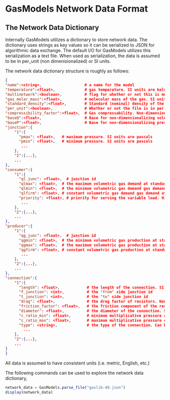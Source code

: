 # GasModels Network Data Format

## The Network Data Dictionary

Internally GasModels utilizes a dictionary to store network data. The dictionary uses strings as key values so it can be serialized to JSON for algorithmic data exchange. The default I/O for GasModels utilizes this serialization as a text file. When used as serialization, the data is assumed to be in per_unit (non dimenisionalized) or SI units.

The network data dictionary structure is roughly as follows:

```json
{
"name":<string>,                   # a name for the model
"temperature":<float>,             # gas temperature. SI units are kelvin
"multinetwork":<boolean>,          # flag for whether or not this is multiple networks
"gas_molar_mass":<float>,          # molecular mass of the gas. SI units are kg/mol
"standard_density":<float>,        # Standard (nominal) density of the gas. SI units are kg/m^3
"per_unit":<boolean>,              # Whether or not the file is in per unit (non dimensional units) or SI units.  Note that the only quantities that are non-dimensionalized are pressure and flux.  
"compressibility_factor":<float>,  # Gas compressability. Non-dimensional.
"baseQ":<float>,                   # Base for non-dimensionalizing volumetric flow at standard density. SI units are m^3/s
"baseP":<float>,                   # Base for non-dimensionalizing pressure. SI units are pascal.
"junction":{
    "1":{
      "pmax": <float>,   # maximum pressure. SI units are pascals
      "pmin": <float>,   # minimum pressure. SI units are pascals
       ...
    },
    "2":{...},
    ...
},
"consumer":{
    "1":{
      "ql_junc": <float>,  # junction id
      "qlmax": <float>,  # the maximum volumetric gas demand at standard density that can be added to qlfirm. SI units are m^3/s.
      "qlmin": <float>,  # the minimum volumetric gas demand gas demand at standard density that can be added to qlfirm. SI units are m^3/s.
      "qlfirm": <float>, # constant volumetric gas demand gas demand at standard density. SI units are m^3/s.
      "priority": <float>, # priority for serving the variable load. High numbers reflect a higher desired to serve this load.
       ...
    },
    "2":{...},
    ...
},
"producer":{
    "1":{
      "qg_junc": <float>,  # junction id
      "qgmin": <float>,  # the minimum volumetric gas production at standard density that can be added to qgfirm. SI units are m^3/s.
      "qgmax": <float>,  # the maximum volumetric gas production at standard density that can be added to qgfirm. SI units are m^3/s.
      "qgfirm": <float>, # constant volumetric gas production at standard density. SI units are m^3/s.
       ...
    },
    "2":{...},
    ...
},
"connection":{
    "1":{
      "length": <float>,            # the length of the connection. SI units are m.
      "f_junction": <int>,          # the "from" side junction id
      "t_junction": <int>,          # the "to" side junction id
      "drag": <float>,              # the drag factor of resistors. Non dimensional.
      "friction_factor": <float>,   # the friction component of the resistance term of the pipe. Non dimensional.
      "diameter": <float>,          # the diameter of the connection. SI units are m.
      "c_ratio_min": <float>,       # minimum multiplicative pressure change (compression or decompressions). Compression only goes from f_junction to t_junction (1 if flow reverses).
      "c_ratio_max": <float>,       # maximum multiplicative pressure change (compression or decompressions). Compression only goes from f_junction to t_junction (1 if flow reverses).      
      "type": <string>,             # the type of the connection. Can be "pipe", "compressor", "short_pipe", "control_valve", "valve"
        ...
    },
    "2":{...},
    ...
}
}
```

All data is assumed to have consistent units (i.e. metric, English, etc.)

The following commands can be used to explore the network data dictionary,

```julia
network_data = GasModels.parse_file("gaslib-40.json")
display(network_data)
```




